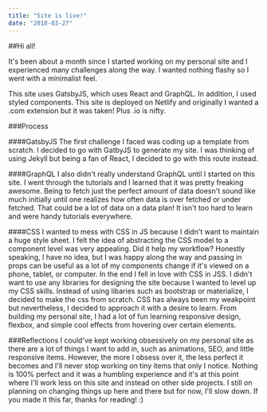 ```yaml
---
title: "Site is live!"
date: "2018-03-27"
---
```


##Hi all!

It's been about a month since I started working on my personal site and I experienced many challenges along the way. I wanted nothing flashy so I went with a minimalist feel. 

This site uses GatsbyJS, which uses React and GraphQL. In addition, I used styled components. This site is deployed on Netlify and originally I wanted a .com extension but it was taken! Plus .io is nifty.

###Process

####GatsbyJS
The first challenge I faced was coding up a template from scratch. I decided to go with GatbyJS to generate my site. I was thinking of using Jekyll but being a fan of React, I decided to go with this route instead. 

####GraphQL
I also didn't really understand GraphQL until I started on this site. I went through the tutorials and I learned that it was pretty freaking awesome. Being to fetch just the perfect amount of data doesn't sound like much initially until one realizes how often data is over fetched or under fetched. That could be a lot of data on a data plan! It isn't too hard to learn and were handy tutorials everywhere.

####CSS
I wanted to mess with CSS in JS because I didn't want to maintain a huge style sheet. I felt the idea of abstracting the CSS model to a component level was very appealing. Did it help my workflow? Honestly speaking, I have no idea, but I was happy along the way and passing in props can be useful as a lot of my components change if it's viewed on a phone, tablet, or computer. In the end I fell in love with CSS in JSS.
I didn't want to use any libraries for designing the site because I wanted to level up my CSS skills. Instead of using libaries such as bootstrap or materialize, I decided to make the css from scratch. CSS has always been my weakpoint but nevertheless, I decided to approach it with a desire to learn. From building my personal site, I had a lot of fun learning responsive design, flexbox, and simple cool effects from hovering over certain elements. 

###Reflections
I could've kept working obsessively on my personal site as there are a lot of things I want to add in, such as animations, SEO, and little responsive items. However, the more I obsess over it, the less perfect it becomes and I'll never stop working on tiny items that only I notice. Nothing is 100% perfect and it was a humbling experience and it's at this point where I'll work less on this site and instead on other side projects. I still on planning on changing things up here and there but for now, I'll slow down. If you made it this far, thanks for reading! :)


